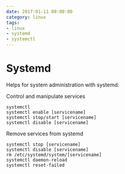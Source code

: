 ```yaml
--- 
date: 2017-01-11 00:00:00
category: linux
tags: 
- linux
- systemd
- systemctl
---
```

# Systemd

Helps for system administration with systemd:

Control and manipulate services

    systemctl
    systemctl enable [servicename]
    systemctl stop/start [servicename]
    systemctl disable [servicename]


Remove services from systemd

    systemctl stop [servicename]
    systemctl disable [servicename]
    rm /etc/systemd/system/[servicename]
    systemctl daemon-reload
    systemctl reset-failed